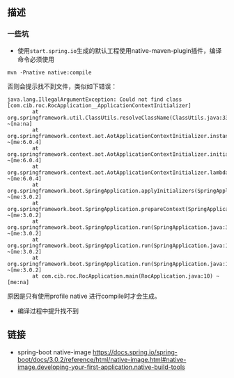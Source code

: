 ## 描述


### 一些坑

- 使用`start.spring.io`生成的默认工程使用native-maven-plugin插件，编译命令必须使用
```
mvn -Pnative native:compile
```
否则会提示找不到文件，类似如下错误：
```
java.lang.IllegalArgumentException: Could not find class [com.cib.roc.RocApplication__ApplicationContextInitializer]
        at org.springframework.util.ClassUtils.resolveClassName(ClassUtils.java:333) ~[na:na]
        at org.springframework.context.aot.AotApplicationContextInitializer.instantiateInitializer(AotApplicationContextInitializer.java:80) ~[me:6.0.4]
        at org.springframework.context.aot.AotApplicationContextInitializer.initialize(AotApplicationContextInitializer.java:71) ~[me:6.0.4]
        at org.springframework.context.aot.AotApplicationContextInitializer.lambda$forInitializerClasses$0(AotApplicationContextInitializer.java:61) ~[me:6.0.4]
        at org.springframework.boot.SpringApplication.applyInitializers(SpringApplication.java:603) ~[me:3.0.2]
        at org.springframework.boot.SpringApplication.prepareContext(SpringApplication.java:383) ~[me:3.0.2]
        at org.springframework.boot.SpringApplication.run(SpringApplication.java:307) ~[me:3.0.2]
        at org.springframework.boot.SpringApplication.run(SpringApplication.java:1302) ~[me:3.0.2]
        at org.springframework.boot.SpringApplication.run(SpringApplication.java:1291) ~[me:3.0.2]
        at com.cib.roc.RocApplication.main(RocApplication.java:10) ~[me:na]
```
原因是只有使用profile native 进行compile时才会生成。


- 编译过程中提升找不到
 
## 链接
- spring-boot native-image https://docs.spring.io/spring-boot/docs/3.0.2/reference/html/native-image.html#native-image.developing-your-first-application.native-build-tools



